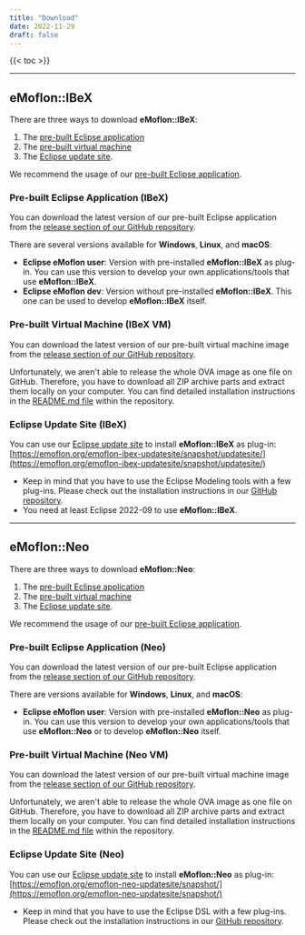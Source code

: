 ```yaml
---
title: "Download"
date: 2022-11-29
draft: false
---
```


{{< toc >}}


___
## eMoflon::IBeX

There are three ways to download **eMoflon::IBeX**:
1. The [pre-built Eclipse application](#pre-built-eclipse-application-ibex)
1. The [pre-built virtual machine](#pre-built-virtual-machine-ibex-vm)
1. The [Eclipse update site](#eclipse-update-site-ibex).

We recommend the usage of our [pre-built Eclipse application](#pre-built-eclipse-application-ibex).

### Pre-built Eclipse Application (IBeX)

You can download the latest version of our pre-built Eclipse application from the [release section of our GitHub repository](https://github.com/eMoflon/emoflon-ibex-eclipse-build/releases).

There are several versions available for **Windows**, **Linux**, and **macOS**:

- **Eclipse eMoflon user**: Version with pre-installed **eMoflon::IBeX** as plug-in. You can use this version to develop your own applications/tools that use **eMoflon::IBeX**.
- **Eclipse eMoflon dev**: Version without pre-installed **eMoflon::IBeX**. This one can be used to develop **eMoflon::IBeX** itself.

### Pre-built Virtual Machine (IBeX VM)

You can download the latest version of our pre-built virtual machine image from the [release section of our GitHub repository](https://github.com/eMoflon/emoflon-ibex-vm/releases).

Unfortunately, we aren't able to release the whole OVA image as one file on GitHub. Therefore, you have to download all ZIP archive parts and extract them locally on your computer. You can find detailed installation instructions in the [README.md file](https://github.com/eMoflon/emoflon-ibex-vm#usageinstallation) within the repository.

### Eclipse Update Site (IBeX)

You can use our [Eclipse update site](https://emoflon.org/emoflon-ibex-updatesite/snapshot/updatesite/) to install **eMoflon::IBeX** as plug-in: [https://emoflon.org/emoflon-ibex-updatesite/snapshot/updatesite/](https://emoflon.org/emoflon-ibex-updatesite/snapshot/updatesite/)

- Keep in mind that you have to use the Eclipse Modeling tools with a few plug-ins. Please check out the installation instructions in our [GitHub repository](https://github.com/eMoflon/emoflon-ibex#how-to-develop).
- You need at least Eclipse 2022-09 to use **eMoflon::IBeX**.


___
## eMoflon::Neo

There are three ways to download **eMoflon::Neo**:
1. The [pre-built Eclipse application](#pre-built-eclipse-application-neo)
1. The [pre-built virtual machine](#pre-built-virtual-machine-neo-vm)
1. The [Eclipse update site](#eclipse-update-site-neo).

We recommend the usage of our [pre-built Eclipse application](#pre-built-eclipse-application-neo).

### Pre-built Eclipse Application (Neo)

You can download the latest version of our pre-built Eclipse application from the [release section of our GitHub repository](https://github.com/eMoflon/emoflon-neo-eclipse-build/releases).

There are versions available for **Windows**, **Linux**, and **macOS**:

- **Eclipse eMoflon user**: Version with pre-installed **eMoflon::Neo** as plug-in. You can use this version to develop your own applications/tools that use **eMoflon::Neo** or to develop **eMoflon::Neo** itself.

### Pre-built Virtual Machine (Neo VM)

You can download the latest version of our pre-built virtual machine image from the [release section of our GitHub repository](https://github.com/eMoflon/emoflon-neo-vm/releases).

Unfortunately, we aren't able to release the whole OVA image as one file on GitHub. Therefore, you have to download all ZIP archive parts and extract them locally on your computer. You can find detailed installation instructions in the [README.md file](https://github.com/eMoflon/emoflon-neo-vm#usageinstallation) within the repository.

### Eclipse Update Site (Neo)

You can use our [Eclipse update site](https://github.com/eMoflon/emoflon-neo-updatesite) to install **eMoflon::Neo** as plug-in: [https://emoflon.org/emoflon-neo-updatesite/snapshot/](https://emoflon.org/emoflon-neo-updatesite/snapshot/)

- Keep in mind that you have to use the Eclipse DSL with a few plug-ins. Please check out the installation instructions in our [GitHub repository](https://github.com/eMoflon/emoflon-neo-updatesite).
